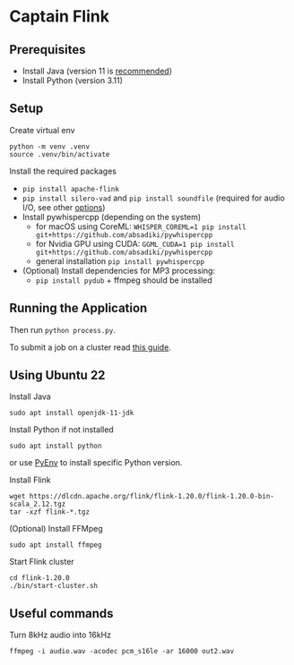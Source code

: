 # Captain Flink

## Prerequisites
- Install Java (version 11 is [recommended](https://nightlies.apache.org/flink/flink-docs-release-1.20/docs/deployment/java_compatibility/))
- Install Python (version 3.11)

## Setup
Create virtual env
```shell
python -m venv .venv
source .venv/bin/activate
```
Install the required packages
- `pip install apache-flink`
- `pip install silero-vad` and `pip install soundfile` (required for audio I/O, see other [options](https://github.com/snakers4/silero-vad/wiki/Examples-and-Dependencies#dependencies))
- Install pywhispercpp (depending on the system)
  - for macOS using CoreML: `WHISPER_COREML=1 pip install git+https://github.com/absadiki/pywhispercpp`
  - for Nvidia GPU using CUDA: `GGML_CUDA=1 pip install git+https://github.com/absadiki/pywhispercpp`
  - general installation `pip install pywhispercpp`
- (Optional) Install dependencies for MP3 processing:
  - `pip install pydub` + ffmpeg should be installed

## Running the Application
Then run `python process.py`.

To submit a job on a cluster read [this guide](https://nightlies.apache.org/flink/flink-docs-release-1.20/docs/deployment/cli/).

## Using Ubuntu 22
Install Java
```shell
sudo apt install openjdk-11-jdk
```
Install Python if not installed
```shell
sudo apt install python
```
or use [PyEnv](https://github.com/pyenv/pyenv?tab=readme-ov-file#installation) to install specific Python version.

Install Flink
```shell
wget https://dlcdn.apache.org/flink/flink-1.20.0/flink-1.20.0-bin-scala_2.12.tgz
tar -xzf flink-*.tgz
```

(Optional) Install FFMpeg
```shell
sudo apt install ffmpeg
```

Start Flink cluster
```shell
cd flink-1.20.0
./bin/start-cluster.sh
```

## Useful commands
Turn 8kHz audio into 16kHz
```shell
ffmpeg -i audio.wav -acodec pcm_s16le -ar 16000 out2.wav
```
